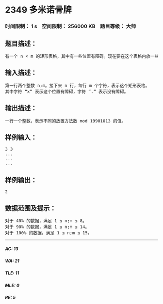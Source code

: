 # 2349 多米诺骨牌   
### 时间限制： 1 s&nbsp;&nbsp;&nbsp;&nbsp;空间限制： 256000 KB&nbsp;&nbsp;&nbsp;&nbsp;题目等级： 大师  
## 题目描述：  

<pre>
有一个 n × m 的矩形表格，其中有一些位置有障碍。现在要在这个表格内放一些 1 × 2 或者 2 × 1 的多米诺骨牌，使得任何两个多米诺骨牌没有重叠部分，任何一个骨牌不能放到障碍上。并且满足任何相邻两行之间都有至少一个骨牌横跨，任何相邻两列之间也都至少有一个骨牌横跨。求有多少种不同的放置方法，注意你并不需要放满所有没有障碍的格子。
</pre>
  
  
## 输入描述：  

<pre>
第一行两个整数 n;m。接下来 n 行，每行 m 个字符，表示这个矩形表格。  
其中字符 “x” 表示这个位置有障碍，字符 “.” 表示没有障碍。
</pre>
  
  
## 输出描述：  

<pre>
一行一个整数，表示不同的放置方法数 mod 19901013 的值。
</pre>
  
  
## 样例输入：  

<pre>
3 3  
...  
...  
...
</pre>
  
  
## 样例输出：  

<pre>
2
</pre>
  
  
## 数据范围及提示：  

<pre>
对于 40% 的数据，满足 1 ≤ n;m ≤ 8。  
对于 90% 的数据，满足 1 ≤ n;m ≤ 14。  
对于 100% 的数据，满足 1 ≤ n;m ≤ 15。
</pre>
  
  
***  

##### AC: 13  
##### WA: 21  
##### TLE: 11  
##### MLE: 0  
##### RE: 5  
